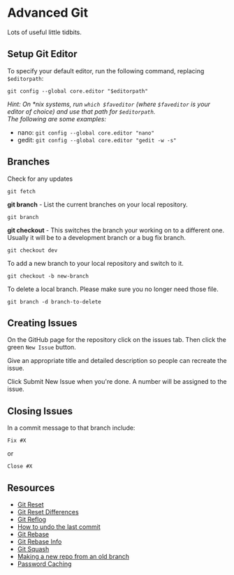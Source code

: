 # Advanced Git

Lots of useful little tidbits.

## Setup Git Editor

To specify your default editor, run the following command, replacing `$editorpath`:

```
git config --global core.editor "$editorpath"
```

_Hint: On *nix systems, run `which $faveditor` (where `$faveditor` is your editor of choice) and use that path for `$editorpath`._  
_The following are some examples:_

* nano: `git config --global core.editor "nano"`
* gedit: `git config --global core.editor "gedit -w -s"`

## Branches

Check for any updates

```
git fetch
```

**git branch** - List the current branches on your local repository.

```
git branch
```

**git checkout** - This switches the branch your working on to a different one. Usually it will be to a development branch or a bug fix branch.

```
git checkout dev
```

To add a new branch to your local repository and switch to it.

```
git checkout -b new-branch
```

To delete a local branch. Please make sure you no longer need those file.

```
git branch -d branch-to-delete
```

## Creating Issues

On the GitHub page for the repository click on the issues tab. Then click the green `New Issue` button.

Give an appropriate title and detailed description so people can recreate the issue.

Click Submit New Issue when you're done. A number will be assigned to the issue.

## Closing Issues

In a commit message to that branch include:

```
Fix #X
```

or

```
Close #X
```

## Resources 

- [Git Reset](https://stackoverflow.com/questions/2530060/can-you-explain-what-git-reset-does-in-plain-english#2530073)
- [Git Reset Differences](https://stackoverflow.com/questions/3528245/whats-the-difference-between-git-reset-mixed-soft-and-hard)
- [Git Reflog](http://gitready.com/intermediate/2009/02/09/reflog-your-safety-net.html)
- [How to undo the last commit](https://stackoverflow.com/questions/4114095/how-to-revert-git-repository-to-a-previous-commit)
- [Git Rebase](http://www.jarrodspillers.com/git/2009/08/19/git-merge-vs-git-rebase-avoiding-rebase-hell.html)
- [Git Rebase Info](https://www.linux.com/learn/how-rebase-git)
- [Git Squash](http://gitready.com/advanced/2009/02/10/squashing-commits-with-rebase.html)
- [Making a new repo from an old branch](https://stackoverflow.com/questions/9527999/how-do-i-create-a-new-github-repo-from-a-branch-in-an-existing-repo)
- [Password Caching](https://help.github.com/articles/caching-your-github-password-in-git/#platform)
